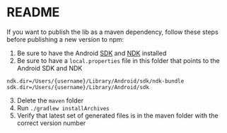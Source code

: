 README
======

If you want to publish the lib as a maven dependency, follow these steps before publishing a new
version to npm:

1. Be sure to have the Android [SDK](https://developer.android.com/studio/index.html)
   and [NDK](https://developer.android.com/ndk/guides/index.html) installed
2. Be sure to have a `local.properties` file in this folder that points to the Android SDK and NDK

```
ndk.dir=/Users/{username}/Library/Android/sdk/ndk-bundle
sdk.dir=/Users/{username}/Library/Android/sdk
```

3. Delete the `maven` folder
4. Run `./gradlew installArchives`
5. Verify that latest set of generated files is in the maven folder with the correct version number
